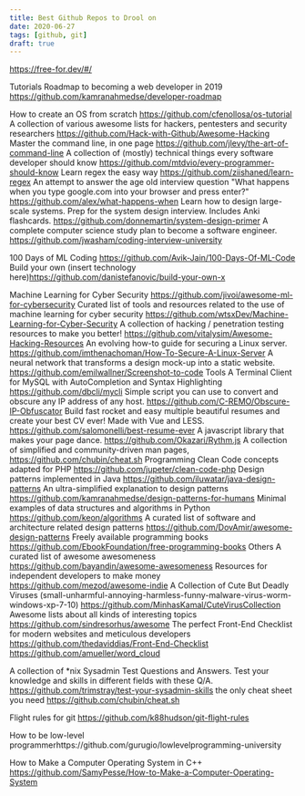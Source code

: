 ```yaml
---
title: Best Github Repos to Drool on
date: 2020-06-27
tags: [github, git]
draft: true
---
```


https://free-for.dev/#/

Tutorials
Roadmap to becoming a web developer in 2019 https://github.com/kamranahmedse/developer-roadmap

How to create an OS from scratch https://github.com/cfenollosa/os-tutorial
A collection of various awesome lists for hackers, pentesters and security researchers https://github.com/Hack-with-Github/Awesome-Hacking
Master the command line, in one page https://github.com/jlevy/the-art-of-command-line
A collection of (mostly) technical things every software developer should know https://github.com/mtdvio/every-programmer-should-know
Learn regex the easy way https://github.com/ziishaned/learn-regex
An attempt to answer the age old interview question "What happens when you type google.com into your browser and press enter?" https://github.com/alex/what-happens-when
Learn how to design large-scale systems. Prep for the system design interview. Includes Anki flashcards. https://github.com/donnemartin/system-design-primer
A complete computer science study plan to become a software engineer. https://github.com/jwasham/coding-interview-university

100 Days of ML Coding https://github.com/Avik-Jain/100-Days-Of-ML-Code
Build your own (insert technology here)https://github.com/danistefanovic/build-your-own-x

Machine Learning for Cyber Security https://github.com/jivoi/awesome-ml-for-cybersecurity
Curated list of tools and resources related to the use of machine learning for cyber security https://github.com/wtsxDev/Machine-Learning-for-Cyber-Security
A collection of hacking / penetration testing resources to make you better! https://github.com/vitalysim/Awesome-Hacking-Resources
An evolving how-to guide for securing a Linux server. https://github.com/imthenachoman/How-To-Secure-A-Linux-Server
A neural network that transforms a design mock-up into a static website. https://github.com/emilwallner/Screenshot-to-code
Tools
A Terminal Client for MySQL with AutoCompletion and Syntax Highlighting https://github.com/dbcli/mycli
Simple script you can use to convert and obscure any IP address of any host. https://github.com/C-REMO/Obscure-IP-Obfuscator
Build fast rocket and easy multiple beautiful resumes and create your best CV ever! Made with Vue and LESS. https://github.com/salomonelli/best-resume-ever
A javascript library that makes your page dance. https://github.com/Okazari/Rythm.js
A collection of simplified and community-driven man pages, https://github.com/chubin/cheat.sh
Programming
Clean Code concepts adapted for PHP https://github.com/jupeter/clean-code-php
Design patterns implemented in Java https://github.com/iluwatar/java-design-patterns
An ultra-simplified explanation to design patterns https://github.com/kamranahmedse/design-patterns-for-humans
Minimal examples of data structures and algorithms in Python https://github.com/keon/algorithms
A curated list of software and architecture related design patterns https://github.com/DovAmir/awesome-design-patterns
Freely available programming books https://github.com/EbookFoundation/free-programming-books
Others
A curated list of awesome awesomeness https://github.com/bayandin/awesome-awesomeness
Resources for independent developers to make money https://github.com/mezod/awesome-indie
A Collection of Cute But Deadly Viruses (small-unharmful-annoying-harmless-funny-malware-virus-worm-windows-xp-7-10) https://github.com/MinhasKamal/CuteVirusCollection
Awesome lists about all kinds of interesting topics https://github.com/sindresorhus/awesome
The perfect Front-End Checklist for modern websites and meticulous developers https://github.com/thedaviddias/Front-End-Checklist
https://github.com/amueller/word_cloud



A collection of *nix Sysadmin Test Questions and Answers. Test your knowledge and skills in different fields with these Q/A. https://github.com/trimstray/test-your-sysadmin-skills
the only cheat sheet you need https://github.com/chubin/cheat.sh



Flight rules for git https://github.com/k88hudson/git-flight-rules

How to be low-level programmerhttps://github.com/gurugio/lowlevelprogramming-university


How to Make a Computer Operating System in C++ https://github.com/SamyPesse/How-to-Make-a-Computer-Operating-System

